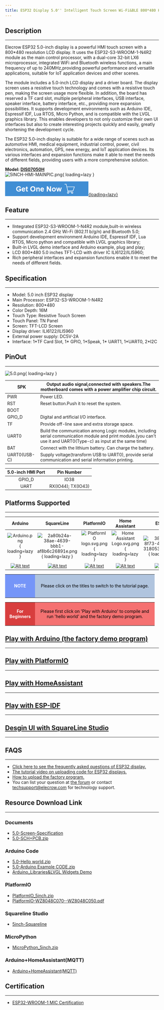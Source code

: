 ```yaml
---
title: ESP32 Display 5.0'' Intelligent Touch Screen Wi-Fi&BLE 800*480 HMI Display
---
```


## Description
-----------

Elecrow ESP32 5.0-inch display is a powerful HMI touch screen with a 800\*480 resolution LCD display. It uses the ESP32-S3-WROOM-1-N4R2 module as the main control processor, with a dual-core 32-bit LX6 microprocessor, integrated WiFi and Bluetooth wireless functions, a main frequency of up to 240MHz,providing powerful performance and versatile applications, suitable for IoT application devices and other scenes.

The module includes a 5.0-inch LCD display and a driver board. The display screen uses a resistive touch technology and comes with a resistive touch pen, making the screen usage more flexible. In addition, the board has reserved a TF card slot, multiple peripheral interfaces, USB interface, speaker interface, battery interface, etc., providing more expansion possibilities. It supports development environments such as Arduino IDE, Espressif IDF, Lua RTOS, Micro Python, and is compatible with the LVGL graphics library. This enables developers to not only customize their own UI interfaces but also to create interesting projects quickly and easily, greatly shortening the development cycle.

The ESP32 5.0-inch display is suitable for a wide range of scenes such as automotive HMI, medical equipment, industrial control, power, civil electronics, automation, GPS, new energy, and IoT application devices. Its various interfaces and expansion functions make it able to meet the needs of different fields, providing users with a more comprehensive solution.

**Model: [DIS07050H](https://www.elecrow.com/esp32-display-5-inch-hmi-display-rgb-tft-lcd-touch-screen-support-lvgl.html)**   
![5INCH-HMI-MAINPIC.png](https://wiki.elecrow.com/images/thumb/0/0e/5INCH-HMI-MAINPIC.png/400px-5INCH-HMI-MAINPIC.png){ loading=lazy }

[![Alt text](../../assets/images/Get_one_now.png){loading=lazy}](https://www.elecrow.com/esp32-display-5-inch-hmi-display-rgb-tft-lcd-touch-screen-support-lvgl.html "Title text")

## Feature
-------

- lIntegrated ESP32-S3-WROOM-1-N4R2 module,built-in wireless communication 2.4 GHz Wi-Fi (802.11 b/g/n) and Bluetooth 5.0;
- Support development environment Arduino IDE, Espressif IDF, Lua RTOS, Micro python and compatible with LVGL graphics library;
- Built-in LVGL demo interface and Arduino example, plug and play;
- LCD 800\*480 5.0 inches TFT-LCD with driver IC ILI6122/ILI5960;
- Rich peripheral interfaces and expansion functions enable it to meet the needs of different fields.

## Specification
-------------

- Model: 5.0 inch ESP32 display
- Main Processor: ESP32-S3-WROOM-1-N4R2
- Resolution: 800\*480
- Color Depth: 16M
- Touch Type: Resistive Touch Screen
- Touch Panel: TN Panel
- Screen: TFT-LCD Screen
- Display driver: ILI6122/ILI5960
- External power supply: DC5V-2A
- Interface: 1\*TF Card Slot, 1\* GPIO, 1\*Speak, 1\* UART1, 1\*UART0, 2\*I2C

## PinOut
------

![5.0.png](https://wiki.elecrow.com/images/thumb/9/9a/5.0.png/600px-5.0.png){ loading=lazy }

| SPK | Output audio signal,connected with speakers.The motherboard comes with a power amplifier chip circuit. |
|---|---|
| PWR | Power LED. |
| RST | Reset button.Push it to reset the system. |
| BOOT |  |
| GPIO\_D | Digital and artificial I/O interface. |
| TF | Provide off-line save and extra storage space. |
| UART0 | Build the communication among Logic modules, including serial communication module and print module.(you can't use it and UART0(Type-c) as input at the same time) |
| BAT | Connect with the lithium battery. Can charge the battery. |
| UART0(USB-C) | Supply voltage(transform USB to UART0), provide serial communication and serial information printing. |

| **5.0-inch HMI Port** | **Pin Number** |
|:-:|:-:|
| GPIO\_D | IO38 |
| UART | RX(IO44); TX(IO43) |

## Platforms Supported
-------------------

| **Arduino** | **SquareLine** | **PlatformIO** | **Home Assistant** | **ESP-IDF** | **MicroPython** |
|:-:|:-:|:-:|:-:|:-:|:-:|
| ![Arduino.png](https://wiki.elecrow.com/images/thumb/6/63/Arduino.png/150px-Arduino.png){ loading=lazy } | ![2a80b24a-38ae-4639-bbb1-af8b6c26891e.png](https://wiki.elecrow.com/images/thumb/9/9b/2a80b24a-38ae-4639-bbb1-af8b6c26891e.png/150px-2a80b24a-38ae-4639-bbb1-af8b6c26891e.png){ loading=lazy } | ![PlatformIO logo.svg.png](https://wiki.elecrow.com/images/thumb/8/82/PlatformIO_logo.svg.png/150px-PlatformIO_logo.svg.png){ loading=lazy } | ![Home Assistant Logo.svg.png](https://wiki.elecrow.com/images/thumb/0/08/Home_Assistant_Logo.svg.png/150px-Home_Assistant_Logo.svg.png){ loading=lazy } | ![38b1d992-8f73-42bb-a922-318053d9042a.png](https://wiki.elecrow.com/images/thumb/5/5c/38b1d992-8f73-42bb-a922-318053d9042a.png/150px-38b1d992-8f73-42bb-a922-318053d9042a.png){ loading=lazy } | ![MicroPython new logo.svg.png](https://wiki.elecrow.com/images/thumb/c/c9/MicroPython_new_logo.svg.png/150px-MicroPython_new_logo.svg.png){ loading=lazy } |
| [![Alt text](https://wiki.elecrow.com/images/thumb/9/93/GetStarted.png/150px-GetStarted.png)](./ESP32_Display_5.0-inch_HMI_Arduino_Tutorial.md "Title text") | [![Alt text](https://wiki.elecrow.com/images/thumb/9/93/GetStarted.png/150px-GetStarted.png)](https://www.youtube.com/watch?v=TcWvxw61U_w "Title text") | [![Alt text](https://wiki.elecrow.com/images/thumb/9/93/GetStarted.png/150px-GetStarted.png)](https://www.elecrow.com/wiki/images/0/0e/Tutoria-PlatformIO-DIS07050H.p "Title text") | [![Alt text](https://wiki.elecrow.com/images/thumb/9/93/GetStarted.png/150px-GetStarted.png)](https://www.elecrow.com/download/product/ESP32_Display/5.0inch/HomeAssistant_5.0.zip "Title text") | [![Alt text](https://wiki.elecrow.com/images/thumb/9/93/GetStarted.png/150px-GetStarted.png)](https://www.elecrow.com/download/product/ESP32_Display/5.0inch/ESP-IDF_5.0.zip "Title text") | [![Alt text](https://wiki.elecrow.com/images/thumb/9/93/GetStarted.png/150px-GetStarted.png)](https://wiki.elecrow.com/images/e/e7/MicroPython_5inch.zip "Title text") |

<table>
    <tbody>
        <tr>
            <td style="text-align: center;height:5em;width:6em;background:#7595F8;color:white"><b>NOTE</b></td>
            <td style="text-align: center;background:#B0C4DE;color:black;width:27em">Please click on the titles to switch to the tutorial page.</td>
        </tr>
    </tbody>
</table>

<table>
    <tbody>
        <tr>
            <td style="text-align: center;height:5em;width:6em;background:#D83E3E;color:white"><b>For Beginners</b></td>
            <td style="text-align: center;background:#F57171;color:black;width:27em">Please first click on 'Play with Arduino' to compile and run 'hello world' and the factory demo program.</td>
        </tr>
    </tbody>
</table>

## [Play with Arduino (the factory demo program)](./ESP32_Display_5.0-inch_HMI_Arduino_Tutorial.md)
----------------------------------------------------------------------------------------------------------------------------------------

## [Play with PlatformIO](https://www.elecrow.com/wiki/images/0/0e/Tutoria-PlatformIO-DIS07050H.pdf)
-------------------------------------------------------------------------------------------------

## [Play with HomeAssistant](https://www.elecrow.com/download/product/ESP32_Display/5.0inch/HomeAssistant_5.0.zip)
---------------------------------------------------------------------------------------------------------------

## [Play with ESP-IDF](https://www.elecrow.com/download/product/ESP32_Display/5.0inch/ESP-IDF_5.0.zip)
---------------------------------------------------------------------------------------------------

## [Desgin UI with SquareLine Studio](https://www.youtube.com/watch?v=TcWvxw61U_w)
-------------------------------------------------------------------------------

## FAQS
----

- [Click here to see the frequently asked questions of ESP32 display.](https://forum.elecrow.com/discussion/492/esp-terminal-esp32-hmi-display-faqs)
- [The tutorial video on uploading code for ESP32 displays.](https://www.youtube.com/watch?v=iKJesBu_cg4)
- [How to upload the factory program.](https://forum.elecrow.com/discussion/495/how-to-upload-the-esp32-display-factory-program-by-arduino-ide)
- You can list your question at [the forum](https://forum.elecrow.com/) or contact techsupport@elecrow.com for technology support.

## Resource Download Link
----------------------

### **Documents**

- [5.0-Screen-Specification](https://www.elecrow.com/wiki/images/2/29/LI050M331Y_SPEC.pdf)
- [5.0-SCH+PCB.zip](https://wiki.elecrow.com/images/6/60/DIS07050H-SCH%2BPCB.zip)

### **Arduino Code**

- [5.0-Hello world.zip](https://wiki.elecrow.com/images/3/35/LvglWidgets-5.0-helloworld.zip)
- [5.0-Arduino Example CODE.zip](https://www.elecrow.com/wiki/images/8/81/5.0-WIKI%E7%A8%8B%E5%BA%8F.zip)
- [Arduino\_Libraries&amp;LVGL Widgets Demo](https://www.elecrow.com/download/product/ESP32_Display/5.0inch/Arduino_5inch.zip)

### **PlatformIO**

- [PlatformIO\_5inch.zip](https://www.elecrow.com/download/product/ESP32_Display/5.0inch/PlatformIO_5inch.zip)
- [PlatformIO-WZ8048C070--WZ8048C050.pdf](https://www.elecrow.com/wiki/images/a/a8/PlatformIO-WZ8048C070--WZ8048C050.pdf)

### **Squareline Studio**

- [5inch-Squareline](https://github.com/Elecrow-RD/esp32-display/tree/master/5.0/3%E3%80%81arduino/5.0-inch_Squareline_Demo)

### **MicroPython**

- [MicroPython\_5inch.zip](https://wiki.elecrow.com/images/e/e7/MicroPython_5inch.zip)

### **Arduino+HomeAssistant(MQTT)** 

- [Arduino+HomeAssistant(MQTT)](https://www.elecrow.com/download/product/ESP32_Display/5.0inch/HomeAssistant_5.0.zip)

## Certification
-----

- [ESP32-WROOM-1 MIC Certification](https://wiki.elecrow.com/images/3/3f/ESP32-S3-WROOM-1_MIC_Certification.pdf)